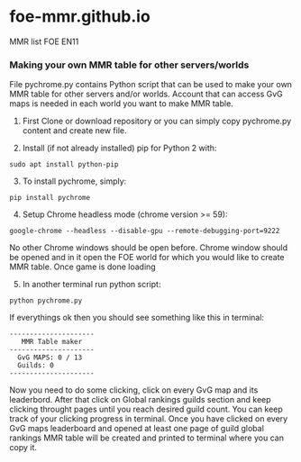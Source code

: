 # foe-mmr.github.io
MMR list FOE EN11

### Making your own MMR table for other servers/worlds

File pychrome.py contains Python script that can be used to make your own MMR table for other servers and/or worlds.
Account that can access GvG maps is needed in each world you want to make MMR table.

1. First Clone or download repository or you can simply copy pychrome.py content and create new file.

2. Install (if not already installed) pip for Python 2 with:

```
sudo apt install python-pip
```
3. To install pychrome, simply:

```
pip install pychrome
```

4. Setup Chrome headless mode (chrome version >= 59):

```
google-chrome --headless --disable-gpu --remote-debugging-port=9222
```
No other Chrome windows should be open before. Chrome window should be opened and in it open the FOE world for which you would like to create MMR table. Once game is done loading

5. In another terminal run python script:
```
python pychrome.py
```

If everythings ok then you should see something like this in terminal:
```
---------------------
   MMR Table maker   
---------------------
  GvG MAPS: 0 / 13
  Guilds: 0
---------------------
```

Now you need to do some clicking, click on every GvG map and its leaderbord. After that click on Global rankings guilds section and keep clicking throught pages until you reach desired guild count. You can keep track of your clicking progress in terminal. Once you have clicked on every GvG maps leaderboard and opened at least one page of guild global rankings MMR table will be created and printed to terminal where you can copy it.

